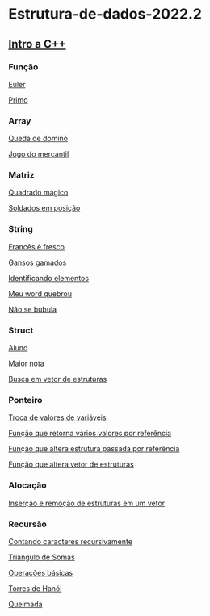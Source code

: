 # Estrutura-de-dados-2022.2
## [Intro a C++](introcpp.md)
### Função

[Euler]()

[Primo]()
### Array

[Queda de dominó]()

[Jogo do mercantil]()
### Matriz

[Quadrado mágico]()

[Soldados em posição]()
### String
[Francês é fresco]()

[Gansos gamados]()

[Identificando elementos]()

[Meu word quebrou]()

[Não se bubula]()
### Struct

[Aluno]()

[Maior nota]()

[Busca em vetor de estruturas]()
### Ponteiro
[Troca de valores de variáveis]()

[Função que retorna vários valores por referência]()

[Função que altera estrutura passada por referência]()

[Função que altera vetor de estruturas]()
### Alocação
[Inserção e remoção de estruturas em um vetor]()
### Recursão
[Contando caracteres recursivamente]()

[Triângulo de Somas]()

[Operações básicas]()

[Torres de Hanói]()

[Queimada]()
